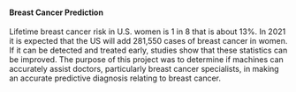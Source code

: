 #### Breast Cancer Prediction

Lifetime breast cancer risk in U.S. women is 1 in 8 that is about 13%. In 2021 it is expected that the US will add 281,550 cases of breast cancer in women. If it can be detected and treated early, studies show that these statistics can be improved. The purpose of this project was to determine if machines can accurately assist doctors, particularly breast cancer specialists, in making an accurate predictive diagnosis relating to breast cancer.
